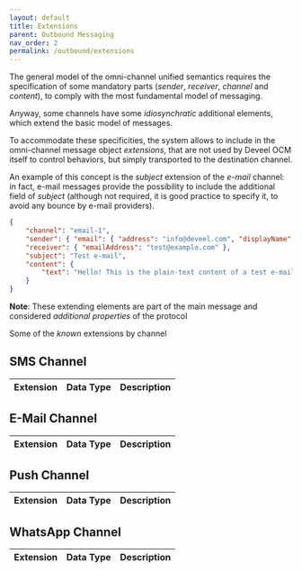 ```yaml
---
layout: default
title: Extensions
parent: Outbound Messaging
nav_order: 2
permalink: /outbound/extensions
---
```


The general model of the omni-channel unified semantics requires the specification of some mandatory parts (_sender_, _receiver_, _channel_ and _content_), to comply with the most fundamental model of messaging.

Anyway, some channels have some _idiosynchratic_ additional elements, which extend the basic model of messages.

To accommodate these specificities, the system allows to include in the omni-channel message object _extensions_, that are not used by Deveel OCM itself to control behaviors, but simply transported to the destination channel.

An example of this concept is the _subject_ extension of the _e-mail_ channel: in fact, e-mail messages provide the possibility to include the additional field of _subject_ (although not required, it is good practice to specify it, to avoid any bounce by e-mail providers).

``` json
{
    "channel": "email-1",
    "sender": { "email": { "address": "info@deveel.com", "displayName": "Deveel" } },
    "receiver": { "emailAddress": "test@example.com" },
    "subject": "Test e-mail",
    "content": {
        "text": "Hello! This is the plain-text content of a test e-mail"
    }
}
```

**Note**: These extending elements are part of the main message and considered _additional properties_ of the protocol

Some of the _known_ extensions by channel

## SMS Channel

| Extension               | Data Type               | Description                             |
|-------------------------|-------------------------|-----------------------------------------|


## E-Mail Channel

| Extension               | Data Type               | Description                             |
|-------------------------|-------------------------|-----------------------------------------|


## Push Channel

| Extension               | Data Type               | Description                             |
|-------------------------|-------------------------|-----------------------------------------|


## WhatsApp Channel

| Extension               | Data Type               | Description                             |
|-------------------------|-------------------------|-----------------------------------------|
